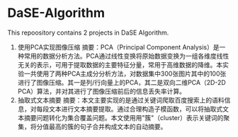 # DaSE-Algorithm
This repoository contains 2 projects in DaSE Algorithm.
1. 使用PCA实现图像压缩
摘要：PCA（Principal Component Analysis）是一种常用的数据分析方法。PCA通过线性变换将原始数据变换为一组各维度线性无关的表示，可用于提取数据的主要特征分量，常用于高维数据的降维。本实验一共使用了两种PCA主成分分析方法，对数据集中300张图片其中的100张进行了图像压缩。其一是列/行向量上的PCA，其二是双向二维PCA（2D-2D PCA）算法，并对其进行了图像压缩前后的信息丢失率计算。
2. 抽取式文本摘要
摘要：本文主要实现的是通过关键词爬取百度搜索上的语料信息，对每段文本进行文本摘要提取。通过合理构造子模函数，可以将抽取式文本摘要问题转化为集合覆盖问题。本文使用用"簇"（cluster）表示关键词的聚集，将分值最高的簇的句子合并构成文本的自动摘要。
